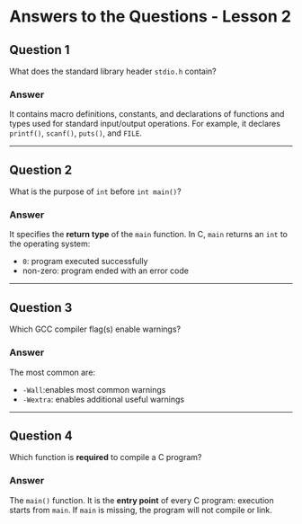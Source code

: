 # Answers to the Questions - Lesson 2

## Question 1

What does the standard library header `stdio.h` contain?

### Answer

It contains macro definitions, constants, and declarations of functions and types used for standard input/output operations.
For example, it declares `printf()`, `scanf()`, `puts()`, and `FILE`.

---

## Question 2

What is the purpose of `int` before `int main()`?

### Answer

It specifies the **return type** of the `main` function.
In C, `main` returns an `int` to the operating system:

* `0`: program executed successfully
* non-zero: program ended with an error code

---

## Question 3

Which GCC compiler flag(s) enable warnings?

### Answer

The most common are:

* `-Wall`:enables most common warnings
* `-Wextra`: enables additional useful warnings

---

## Question 4

Which function is **required** to compile a C program?

### Answer

The `main()` function. It is the **entry point** of every C program: execution starts from `main`.
If `main` is missing, the program will not compile or link.
